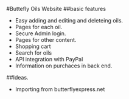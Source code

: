 #Buttefly Oils Website
##basic features
- Easy adding and editing and deleteing oils.
- Pages for each oil.
- Secure Admin login.
- Pages for other content. 
- Shopping cart
- Search for oils
- API integration with PayPal
- Information on purchaces in back end. 

##Ideas.
- Importing from butterflyexpress.net
